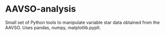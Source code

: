 # AAVSO-analysis
Small set of Python tools to manipulate variable star data obtained from the AAVSO.  Uses pandas, numpy, matplotlib.pyplt.
